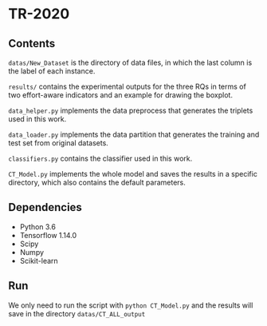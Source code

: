 # TR-2020

## Contents

````datas/New_Dataset```` is the directory of data files, in which the last column is the label of each instance.

````results/```` contains the experimental outputs for the three RQs in terms of two effort-aware indicators and an example for drawing the boxplot.

````data_helper.py```` implements the data preprocess that generates the triplets used in this work.

````data_loader.py```` implements the data partition that generates the training and test set from original datasets.

````classifiers.py```` contains the classifier used in this work.

````CT_Model.py```` implements the whole model and saves the results in a specific directory, which also contains the default parameters.

## Dependencies
* Python 3.6
* Tensorflow 1.14.0
* Scipy
* Numpy
* Scikit-learn

## Run

We only need to run the script with ````python CT_Model.py```` and the results will save in the directory ````datas/CT_ALL_output````
